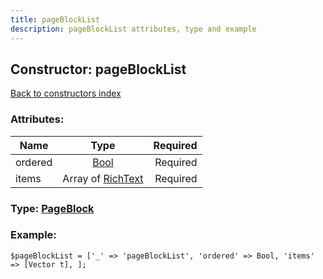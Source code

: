 ```yaml
---
title: pageBlockList
description: pageBlockList attributes, type and example
---
```

## Constructor: pageBlockList  
[Back to constructors index](index.md)



### Attributes:

| Name     |    Type       | Required |
|----------|:-------------:|---------:|
|ordered|[Bool](../types/Bool.md) | Required|
|items|Array of [RichText](../types/RichText.md) | Required|



### Type: [PageBlock](../types/PageBlock.md)


### Example:

```
$pageBlockList = ['_' => 'pageBlockList', 'ordered' => Bool, 'items' => [Vector t], ];
```  

